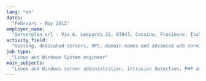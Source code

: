 ```yaml
---
lang: "en"
dates:
  "February - May 2012"
employer_name:
  "Serverplan srl - Via G. Leopardi 22, 03043, Cassino, Frosinone, Italy"
activity_field:
  "Hosting, dedicated servers, VPS, domain names and advanced web services"
job_type:
  "Linux and Windows System engineer"
main_subjects:
  "Linux and Windows server administration, intrusion detection, PHP and MySQL optimization, helpdesk support."
---
```

